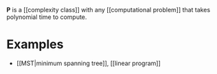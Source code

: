 **P** is a [[complexity class]] with any [[computational problem]] that takes polynomial time to compute.

# Examples

* [[MST|minimum spanning tree]], [[linear program]]